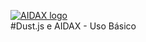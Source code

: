 [![AIDAX logo](https://raw.githubusercontent.com/astfarias/aidax/master/files/img/logo/logo2-less.png)](http://www.aidaxbi.com/)  
#Dust.js e AIDAX - Uso Básico
